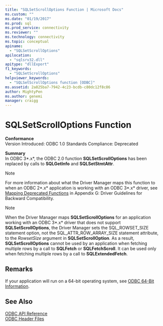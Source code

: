 ```yaml
---
title: "SQLSetScrollOptions Function | Microsoft Docs"
ms.custom: ""
ms.date: "01/19/2017"
ms.prod: sql
ms.prod_service: connectivity
ms.reviewer: ""
ms.technology: connectivity
ms.topic: conceptual
apiname: 
  - "SQLSetScrollOptions"
apilocation: 
  - "sqlsrv32.dll"
apitype: "dllExport"
f1_keywords: 
  - "SQLSetScrollOptions"
helpviewer_keywords: 
  - "SQLSetScrollOptions function [ODBC]"
ms.assetid: 2a825ba7-7942-4c23-bcdb-c80dc12f8c86
author: MightyPen
ms.author: genemi
manager: craigg
---
```

# SQLSetScrollOptions Function
**Conformance**  
 Version Introduced: ODBC 1.0 Standards Compliance: Deprecated  
  
 **Summary**  
 In ODBC 3*.x*, the ODBC 2.0 function **SQLSetScrollOptions** has been replaced by calls to **SQLGetInfo** and **SQLSetStmtAttr**.  
  
> [!NOTE]  
>  For more information about what the Driver Manager maps this function to when an ODBC 2*.x* application is working with an ODBC 3*.x* driver, see [Mapping Deprecated Functions](../../../odbc/reference/appendixes/mapping-deprecated-functions.md) in Appendix G: Driver Guidelines for Backward Compatibility.  
  
> [!NOTE]  
>  When the Driver Manager maps **SQLSetScrollOptions** for an application working with an ODBC 3*.x* driver that does not support **SQLSetScrollOptions**, the Driver Manager sets the SQL_ROWSET_SIZE statement option, not the SQL_ATTR_ROW_ARRAY_SIZE statement attribute, to the *RowsetSize* argument in **SQLSetScrollOption**. As a result, **SQLSetScrollOptions** cannot be used by an application when fetching multiple rows by a call to **SQLFetch** or **SQLFetchScroll**. It can be used only when fetching multiple rows by a call to **SQLExtendedFetch**.  
  
## Remarks  
 If your application will run on a 64-bit operating system, see [ODBC 64-Bit Information](../../../odbc/reference/odbc-64-bit-information.md).  
  
## See Also  
 [ODBC API Reference](../../../odbc/reference/syntax/odbc-api-reference.md)   
 [ODBC Header Files](../../../odbc/reference/install/odbc-header-files.md)
